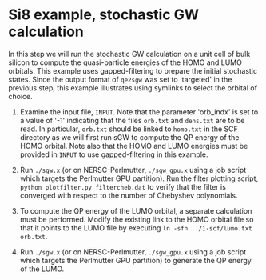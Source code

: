 # Si8 example, stochastic GW calculation

In this step we will run the stochastic GW calculation on a unit cell of bulk
silicon to compute the quasi-particle energies of the HOMO and LUMO orbitals.
This example uses gapped-filtering to prepare the initial stochastic states.
Since the output format of `qe2sgw` was set to 'targeted' in the previous step,
this example illustrates using symlinks to select the orbital of choice.

1. Examine the input file, `INPUT`. Note that the parameter 'orb_indx' is set
   to a value of '-1' indicating that the files `orb.txt` and `dens.txt` are to
   be read. In particular, `orb.txt` should be linked to `homo.txt` in the SCF
   directory as we will first run sGW to compute the QP energy of the HOMO
   orbital. Note also that the HOMO and LUMO energies must be provided in
   `INPUT` to use gapped-filtering in this example.

2. Run `./sgw.x` (or on NERSC-Perlmutter, `./sgw_gpu.x` using a job script
   which targets the Perlmutter GPU partition). Run the filter plotting script,
   `python plotfilter.py filtercheb.dat` to verify that the filter is converged
   with respect to the number of Chebyshev polynomials.

3. To compute the QP energy of the LUMO orbital, a separate calculation must be
   performed. Modify the existing link to the HOMO orbital file so that it
   points to the LUMO file by executing `ln -sfn ../1-scf/lumo.txt orb.txt`.

4. Run `./sgw.x` (or on NERSC-Perlmutter, `./sgw_gpu.x` using a job script
   which targets the Perlmutter GPU partition) to generate the QP energy
   of the LUMO.


